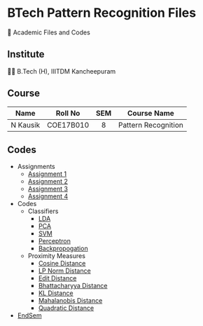 # BTech Pattern Recognition Files

📖 Academic Files and Codes

## Institute

🧑‍🎓 B.Tech (H), IIITDM Kancheepuram

## Course

|    Name    |   Roll No   | SEM |     Course Name     |
| :--------: | :---------: | :-: | :-----------------: |
|  N Kausik  |  COE17B010  |  8  | Pattern Recognition |

## Codes

 - Assignments
    - [Assignment 1](Assignments/Assignment1/)
    - [Assignment 2](Assignments/Assignment2/)
    - [Assignment 3](Assignments/Assignment3/)
    - [Assignment 4](Assignments/Assignment4/)
 - Codes
    - Classifiers
        - [LDA](Codes/Classifiers/LDA.py)
        - [PCA](Codes/Classifiers/PCA.py)
        - [SVM](Codes/Classifiers/SVM.py)
        - [Perceptron](Codes/Classifiers/Perceptron.py)
        - [Backpropogation](Codes/Classifiers/Backpropogation.py)
    - Proximity Measures
        - [Cosine Distance](Codes/ProximityMeasures/CosineDistance.py)
        - [LP Norm Distance](Codes/ProximityMeasures/LPNormDistance.py)
        - [Edit Distance](Codes/ProximityMeasures/EditDistance.py)
        - [Bhattacharyya Distance](Codes/ProximityMeasures/BhattacharyyaDistance.py)
        - [KL Distance](Codes/ProximityMeasures/KLDistance.py)
        - [Mahalanobis Distance](Codes/ProximityMeasures/MahalanobisDistance.py)
        - [Quadratic Distance](Codes/ProximityMeasures/QuadraticDistance.py)
 - [EndSem](EndSem/)
